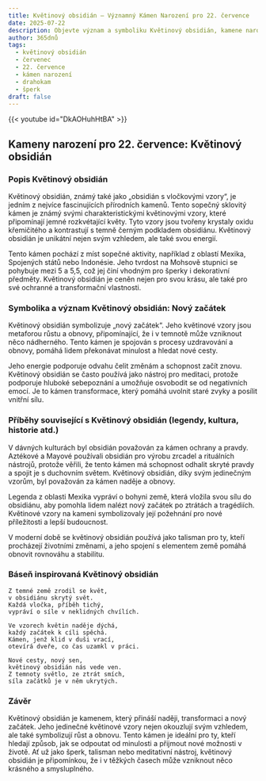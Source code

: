 ```yaml
---
title: Květinový obsidián – Významný Kámen Narození pro 22. července
date: 2025-07-22
description: Objevte význam a symboliku Květinový obsidián, kamene narození pro 22. července, který symbolizuje Nový začátek. Přečtěte si legendy a inspirující příběhy.
author: 365dnů
tags:
  - květinový obsidián
  - červenec
  - 22. července
  - kámen narození
  - drahokam
  - šperk
draft: false
---
```


{{< youtube id="DkAOHuhHtBA" >}}

## Kameny narození pro 22. července: Květinový obsidián

### Popis Květinový obsidián

Květinový obsidián, známý také jako „obsidián s vločkovými vzory“, je jedním z nejvíce fascinujících přírodních kamenů. Tento sopečný sklovitý kámen je známý svými charakteristickými květinovými vzory, které připomínají jemné rozkvétající květy. Tyto vzory jsou tvořeny krystaly oxidu křemičitého a kontrastují s temně černým podkladem obsidiánu. Květinový obsidián je unikátní nejen svým vzhledem, ale také svou energií.

Tento kámen pochází z míst sopečné aktivity, například z oblastí Mexika, Spojených států nebo Indonésie. Jeho tvrdost na Mohsově stupnici se pohybuje mezi 5 a 5,5, což jej činí vhodným pro šperky i dekorativní předměty. Květinový obsidián je ceněn nejen pro svou krásu, ale také pro své ochranné a transformační vlastnosti.

### Symbolika a význam Květinový obsidián: Nový začátek

Květinový obsidián symbolizuje „nový začátek“. Jeho květinové vzory jsou metaforou růstu a obnovy, připomínající, že i v temnotě může vzniknout něco nádherného. Tento kámen je spojován s procesy uzdravování a obnovy, pomáhá lidem překonávat minulost a hledat nové cesty.

Jeho energie podporuje odvahu čelit změnám a schopnost začít znovu. Květinový obsidián se často používá jako nástroj pro meditaci, protože podporuje hluboké sebepoznání a umožňuje osvobodit se od negativních emocí. Je to kámen transformace, který pomáhá uvolnit staré zvyky a posílit vnitřní sílu.

### Příběhy související s Květinový obsidián (legendy, kultura, historie atd.)

V dávných kulturách byl obsidián považován za kámen ochrany a pravdy. Aztékové a Mayové používali obsidián pro výrobu zrcadel a rituálních nástrojů, protože věřili, že tento kámen má schopnost odhalit skryté pravdy a spojit je s duchovním světem. Květinový obsidián, díky svým jedinečným vzorům, byl považován za kámen naděje a obnovy.

Legenda z oblasti Mexika vypráví o bohyni země, která vložila svou sílu do obsidiánu, aby pomohla lidem nalézt nový začátek po ztrátách a tragédiích. Květinové vzory na kameni symbolizovaly její požehnání pro nové příležitosti a lepší budoucnost.

V moderní době se květinový obsidián používá jako talisman pro ty, kteří procházejí životními změnami, a jeho spojení s elementem země pomáhá obnovit rovnováhu a stabilitu.

### Báseň inspirovaná Květinový obsidián

```
Z temné země zrodil se květ,  
v obsidiánu skrytý svět.  
Každá vločka, příběh tichý,  
vypráví o síle v neklidných chvílích.

Ve vzorech květin naděje dýchá,  
každý začátek k cíli spěchá.  
Kámen, jenž klid v duši vrací,  
otevírá dveře, co čas uzamkl v práci.

Nové cesty, nový sen,  
květinový obsidián nás vede ven.  
Z temnoty světlo, ze ztrát smích,  
síla začátků je v něm ukrytých.
```

### Závěr

Květinový obsidián je kamenem, který přináší naději, transformaci a nový začátek. Jeho jedinečné květinové vzory nejen okouzlují svým vzhledem, ale také symbolizují růst a obnovu. Tento kámen je ideální pro ty, kteří hledají způsob, jak se odpoutat od minulosti a přijmout nové možnosti v životě. Ať už jako šperk, talisman nebo meditativní nástroj, květinový obsidián je připomínkou, že i v těžkých časech může vzniknout něco krásného a smysluplného.